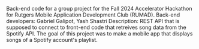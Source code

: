 Back-end code for a group project for the Fall 2024 Accelerator Hackathon for Rutgers Mobile Application Development Club (RUMAD).
Back-end developers: Gabriel Galipot, Yash Shastri
Description: REST API that is supposed to connect to front-end code that retreives song data from the Spotify API. The goal of this project was to make a mobile app that displays songs of a Spotify account's playlist.
